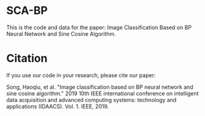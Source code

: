 # SCA-BP

This is the code and data for the paper: Image Classification Based on BP Neural Network and Sine Cosine Algorithm.

# Citation

If you use our code in your research, please cite our paper:

Song, Haoqiu, et al. "Image classification based on BP neural network and sine cosine algorithm." 2019 10th IEEE international conference on intelligent data acquisition and advanced computing systems: technology and applications (IDAACS). Vol. 1. IEEE, 2019.
